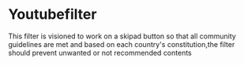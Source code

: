 # Youtubefilter
This filter is visioned to work on a skipad button so that all community guidelines are met and based on each country's constitution,the filter should prevent unwanted or not recommended contents
